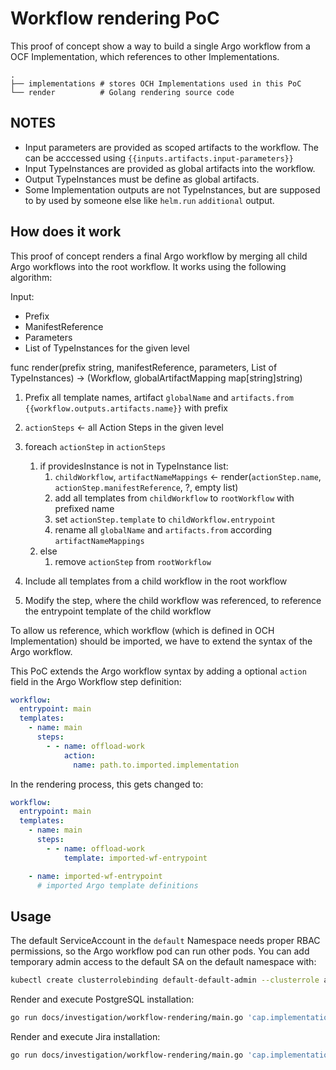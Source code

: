 # Workflow rendering PoC

This proof of concept show a way to build a single Argo workflow from a OCF Implementation, which references to other Implementations.

```
.
├── implementations # stores OCH Implementations used in this PoC
└── render          # Golang rendering source code
```

## NOTES

- Input parameters are provided as scoped artifacts to the workflow. The can be acccessed using `{{inputs.artifacts.input-parameters}}`
- Input TypeInstances are provided as global artifacts into the workflow.
- Output TypeInstances must be define as global artifacts.
- Some Implementation outputs are not TypeInstances, but are supposed to by used by someone else like `helm.run` `additional` output.

## How does it work

This proof of concept renders a final Argo workflow by merging all child Argo workflows into the root workflow. It works using the following algorithm:

Input:
- Prefix
- ManifestReference
- Parameters
- List of TypeInstances for the given level

func render(prefix string, manifestReference, parameters, List of TypeInstances) -> (Workflow, globalArtifactMapping map[string]string)

1. Prefix all template names, artifact `globalName` and `artifacts.from` `{{workflow.outputs.artifacts.name}}` with prefix
2. `actionSteps` <- all Action Steps in the given level
3. foreach `actionStep` in `actionSteps`
   1. if providesInstance is not in TypeInstance list:
      1. `childWorkflow`, `artifactNameMappings` <- render(`actionStep.name`, `actionStep.manifestReference`, ?, empty list)
      2. add all templates from `childWorkflow` to `rootWorkflow` with prefixed name
      3. set `actionStep.template` to `childWorkflow.entrypoint`
      4. rename all `globalName` and `artifacts.from` according `artifactNameMappings`
   2. else
      1. remove `actionStep` from `rootWorkflow`

4. Include all templates from a child workflow in the root workflow
5. Modify the step, where the child workflow was referenced, to reference the entrypoint template of the child workflow

To allow us reference, which workflow (which is defined in OCH Implementation) should be imported, we have to extend the syntax of the Argo workflow.

This PoC extends the Argo workflow syntax by adding a optional `action` field in the Argo Workflow step definition:
```yaml
workflow:
  entrypoint: main
  templates:
    - name: main
      steps:
        - - name: offload-work
            action:
              name: path.to.imported.implementation
```

In the rendering process, this gets changed to:
```yaml
workflow:
  entrypoint: main
  templates:
    - name: main
      steps:
        - - name: offload-work
            template: imported-wf-entrypoint

    - name: imported-wf-entrypoint
      # imported Argo template definitions
```

## Usage

The default ServiceAccount in the `default` Namespace needs proper RBAC permissions, so the Argo workflow pod can run other pods. You can add temporary admin access to the default SA on the default namespace with:
```bash
kubectl create clusterrolebinding default-default-admin --clusterrole admin --serviceaccount default:default
```

Render and execute PostgreSQL installation:

```bash
go run docs/investigation/workflow-rendering/main.go 'cap.implementation.bitnami.postgresql.install' | kubectl apply -f -
```

Render and execute Jira installation:

```bash
go run docs/investigation/workflow-rendering/main.go 'cap.implementation.atlassian.jira.install' | kubectl apply -f -
```
